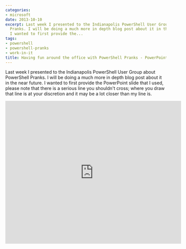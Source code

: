 ```yaml
---
categories:
- microsoft
date: 2013-10-10
excerpt: Last week I presented to the Indianapolis PowerShell User Group about PowerShell
  Pranks. I will be doing a much more in depth blog post about it in the near future.
  I wanted to first provide the...
tags:
- powershell
- powershell-pranks
- work-in-it
title: Having fun around the office with PowerShell Pranks - PowerPoint
---
```


Last week I presented to the Indianapolis PowerShell User Group about PowerShell Pranks. I will be doing a much more in depth blog post about it in the near future. I wanted to first provide the PowerPoint slide that I used, please note that there is a serious line you shouldn't cross; where you draw that line is at your discretion and it may be a lot closer than my line is.

<iframe width="550" height="447" src="https://skydrive.live.com/embed?cid=9CE6817C08D7DE07&amp;resid=9CE6817C08D7DE07%213010&amp;authkey=APMHQJ0ur5o1IfU&amp;em=2" frameborder="0" scrolling="no"></iframe>
